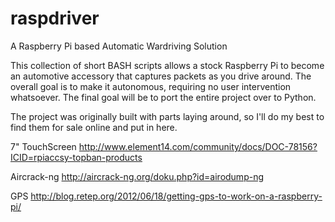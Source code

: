# raspdriver
A Raspberry Pi based Automatic Wardriving Solution

This collection of short BASH scripts allows a stock Raspberry Pi to become an automotive accessory that captures packets as you drive around.  The overall goal is to make it autonomous, requiring no user intervention whatsoever.  The final goal will be to port the entire project over to Python.


The project was originally built with parts laying around, so I'll do my best to find them for sale online and put in here.



7" TouchScreen
http://www.element14.com/community/docs/DOC-78156?ICID=rpiaccsy-topban-products


Aircrack-ng
http://aircrack-ng.org/doku.php?id=airodump-ng


GPS
http://blog.retep.org/2012/06/18/getting-gps-to-work-on-a-raspberry-pi/
